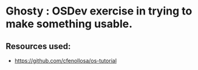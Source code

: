 # Ghosty : OSDev exercise in trying to make something usable.

## Resources used:
- https://github.com/cfenollosa/os-tutorial
